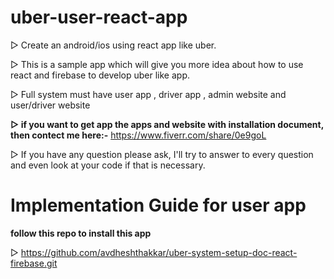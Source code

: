 # uber-user-react-app

▷ Create an android/ios using react app like uber.

▷ This is a sample app which will give you more idea about how to use react and firebase to develop uber like app.

▷ Full system must have user app , driver app , admin website and user/driver website

**▷ if you want to get app the apps and website with installation document, then contect me here:-** https://www.fiverr.com/share/0e9goL <br />

▷ If you have any question please ask, I'll try to answer to every question and even look at your code if that is necessary.

# Implementation Guide for user app

**follow this repo to install this app**

▷ https://github.com/avdheshthakkar/uber-system-setup-doc-react-firebase.git
